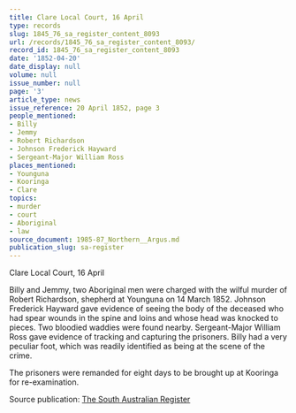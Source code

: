 ```yaml
---
title: Clare Local Court, 16 April
type: records
slug: 1845_76_sa_register_content_8093
url: /records/1845_76_sa_register_content_8093/
record_id: 1845_76_sa_register_content_8093
date: '1852-04-20'
date_display: null
volume: null
issue_number: null
page: '3'
article_type: news
issue_reference: 20 April 1852, page 3
people_mentioned:
- Billy
- Jemmy
- Robert Richardson
- Johnson Frederick Hayward
- Sergeant-Major William Ross
places_mentioned:
- Younguna
- Kooringa
- Clare
topics:
- murder
- court
- Aboriginal
- law
source_document: 1985-87_Northern__Argus.md
publication_slug: sa-register
---
```


Clare Local Court, 16 April

Billy and Jemmy, two Aboriginal men were charged with the wilful murder of Robert Richardson, shepherd at Younguna on 14 March 1852.   Johnson Frederick Hayward gave evidence of seeing the body of the deceased who had spear wounds in the spine and loins and whose head was knocked to pieces.  Two bloodied waddies were found nearby.  Sergeant-Major William Ross gave evidence of tracking and capturing the prisoners.  Billy had a very peculiar foot, which was readily identified as being at the scene of the crime.

The prisoners were remanded for eight days to be brought up at Kooringa for re-examination.

Source publication: [The South Australian Register](/publications/sa-register/)
